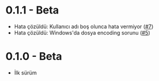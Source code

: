# 0.1.1 - Beta
* Hata çözüldü:  Kullanıcı adı boş olunca hata vermiyor
  ([#7](https://github.com/erenhatirnaz/teknoseyir-profil-indirici/issues/7))
* Hata çözüldü: Windows'da dosya encoding sorunu
  ([#5](https://github.com/erenhatirnaz/teknoseyir-profil-indirici/issues/5))

# 0.1.0 - Beta
* İlk sürüm
